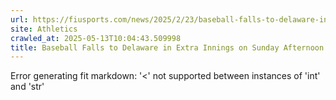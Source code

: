 ```yaml
---
url: https://fiusports.com/news/2025/2/23/baseball-falls-to-delaware-in-extra-innings-on-sunday-afternoon.aspx
site: Athletics
crawled_at: 2025-05-13T10:04:43.509998
title: Baseball Falls to Delaware in Extra Innings on Sunday Afternoon - FIU Athletics
---
```


Error generating fit markdown: '<' not supported between instances of 'int' and 'str'